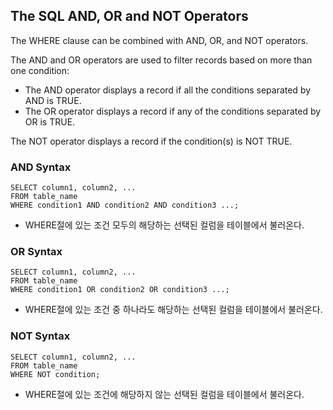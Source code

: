 ## The SQL AND, OR and NOT Operators

The WHERE clause can be combined with AND, OR, and NOT operators.

The AND and OR operators are used to filter records based on more than one condition:

- The AND operator displays a record if all the conditions separated by AND is TRUE.
- The OR operator displays a record if any of the conditions separated by OR is TRUE.

The NOT operator displays a record if the condition(s) is NOT TRUE.

### AND Syntax
```
SELECT column1, column2, ...
FROM table_name
WHERE condition1 AND condition2 AND condition3 ...;
```
- WHERE절에 있는 조건 모두의 해당하는 선택된 컬럼을 테이블에서 불러온다.


### OR Syntax
```
SELECT column1, column2, ...
FROM table_name
WHERE condition1 OR condition2 OR condition3 ...;
```
- WHERE절에 있는 조건 중 하나라도 해당하는 선택된 컬럼을 테이블에서 불러온다.


### NOT Syntax
```
SELECT column1, column2, ...
FROM table_name
WHERE NOT condition;
```

- WHERE절에 있는 조건에 해당하지 않는 선택된 컬럼을 테이블에서 불러온다.
